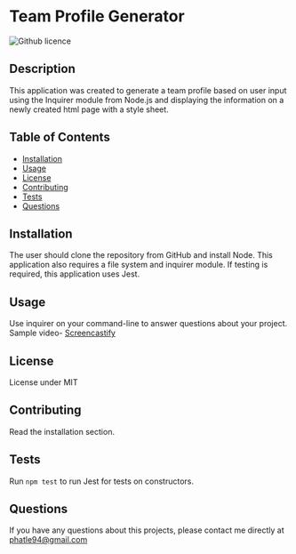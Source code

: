# Team Profile Generator

![Github licence](http://img.shields.io/badge/license-MIT-blue.svg)

## Description

This application was created to generate a team profile based on user input using the Inquirer module from Node.js and displaying the information on a newly created html page with a style sheet.

## Table of Contents

- [Installation](#installation)
- [Usage](#usage)
- [License](#license)
- [Contributing](#contributing)
- [Tests](#tests)
- [Questions](#questions)

## Installation

The user should clone the repository from GitHub and install Node. This application also requires a file system and inquirer module. If testing is required, this application uses Jest.

## Usage

Use inquirer on your command-line to answer questions about your project.
Sample video- [Screencastify](https://drive.google.com/file/d/1Us93ab5_MxVwjt4M-HzBQngNdJc8dgcu/view)<br>

## License

License under MIT

## Contributing

Read the installation section.

## Tests

Run `npm test` to run Jest for tests on constructors.

## Questions

If you have any questions about this projects, please contact me directly at phatle94@gmail.com
